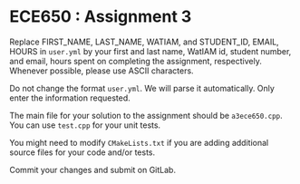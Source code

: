 # ECE650 : Assignment 3

Replace FIRST_NAME, LAST_NAME, WATIAM, and STUDENT_ID, EMAIL, HOURS in
`user.yml` by your first and last name, WatIAM id, student number, and
email, hours spent on completing the assignment, respectively. Whenever possible, please use ASCII characters.

Do not change the format `user.yml`. We will parse it
automatically. Only enter the information requested.

The main file for your solution to the assignment should be
`a3ece650.cpp`. You can use `test.cpp` for your unit tests.

You might need to modify `CMakeLists.txt` if you are adding additional
source files for your code and/or tests.

Commit your changes and submit on GitLab.
